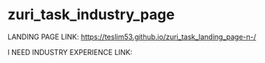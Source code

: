 # zuri_task_industry_page

LANDING PAGE LINK: https://teslim53.github.io/zuri_task_landing_page-n-/

I NEED INDUSTRY EXPERIENCE LINK:
